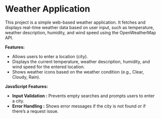 <h1>Weather Application</h1>
    <p>This project is a simple web-based weather application. It fetches and displays real-time weather data based on user input, such as temperature, weather description, humidity, and wind speed using the OpenWeatherMap API.</p>
        <strong>Features:</strong>
        <ul>
            <li>Allows users to enter a location (city).</li>
            <li>Displays the current temperature, weather description, humidity, and wind speed for the entered location.</li>
            <li>Shows weather icons based on the weather condition (e.g., Clear, Cloudy, Rain).</li>
        </ul>
        <strong>JavaScript Features:</strong>
        <ul>
            <li><strong>Input Validation :</strong> Prevents empty searches and prompts users to enter a city.</li>
            <li><strong>Error Handling :</strong> Shows error messages if the city is not found or if there’s a request issue.</li>
        </ul>
